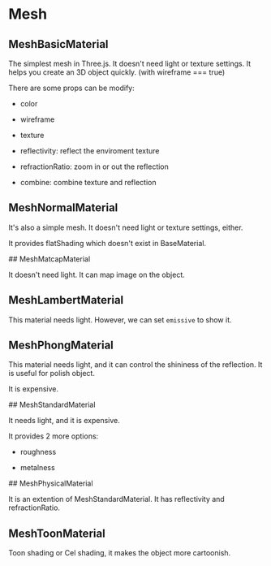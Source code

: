 # Mesh

## MeshBasicMaterial

The simplest mesh in Three.js. It doesn't need light or texture settings. It helps you create an 3D object quickly. (with wireframe === true)

There are some props can be modify:

- color

- wireframe

- texture

- reflectivity: reflect the enviroment texture

- refractionRatio: zoom in or out the reflection

- combine: combine texture and reflection

## MeshNormalMaterial

It's also a simple mesh. It doesn't need light or texture settings, either.

It provides flatShading which doesn't exist in BaseMaterial.

## MeshMatcapMaterial

It doesn't need light. It can map image on the object.


## MeshLambertMaterial

This material needs light. However, we can set `emissive` to show it.

## MeshPhongMaterial

This material needs light, and it can control the shininess of the reflection. It is useful for polish object.

It is expensive.


## MeshStandardMaterial

It needs light, and it is expensive.

It provides 2 more options:

- roughness

- metalness

## MeshPhysicalMaterial

It is an extention of MeshStandardMaterial. It has reflectivity and refractionRatio.


## MeshToonMaterial

Toon shading or Cel shading, it makes the object more cartoonish.